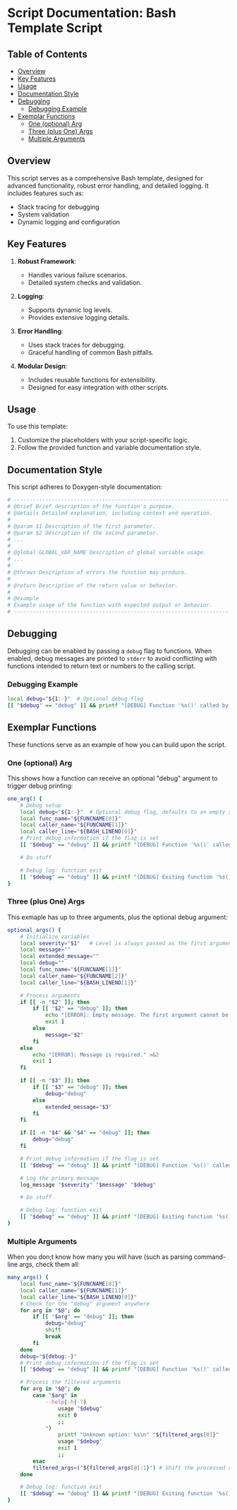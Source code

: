 <!-- omit in toc -->
# Script Documentation: Bash Template Script

<!-- omit in toc -->
## Table of Contents
- [Overview](#overview)
- [Key Features](#key-features)
- [Usage](#usage)
- [Documentation Style](#documentation-style)
- [Debugging](#debugging)
  - [Debugging Example](#debugging-example)
- [Exemplar Functions](#exemplar-functions)
  - [One (optional) Arg](#one-optional-arg)
  - [Three (plus One) Args](#three-plus-one-args)
  - [Multiple Arguments](#multiple-arguments)

## Overview

This script serves as a comprehensive Bash template, designed for advanced functionality, robust error handling, and detailed logging. It includes features such as:

- Stack tracing for debugging
- System validation
- Dynamic logging and configuration

## Key Features

1. **Robust Framework**:
    - Handles various failure scenarios.
    - Detailed system checks and validation.

2. **Logging**:
    - Supports dynamic log levels.
    - Provides extensive logging details.

3. **Error Handling**:
    - Uses stack traces for debugging.
    - Graceful handling of common Bash pitfalls.

4. **Modular Design**:
    - Includes reusable functions for extensibility.
    - Designed for easy integration with other scripts.

## Usage

To use this template:

1. Customize the placeholders with your script-specific logic.
2. Follow the provided function and variable documentation style.

## Documentation Style

This script adheres to Doxygen-style documentation:

```bash
# -----------------------------------------------------------------------------
# @brief Brief description of the function's purpose.
# @details Detailed explanation, including context and operation.
#
# @param $1 Description of the first parameter.
# @param $2 Description of the second parameter.
# ...
#
# @global GLOBAL_VAR_NAME Description of global variable usage.
# ...
#
# @throws Description of errors the function may produce.
#
# @return Description of the return value or behavior.
#
# @example
# Example usage of the function with expected output or behavior.
# -----------------------------------------------------------------------------
```

## Debugging
Debugging can be enabled by passing a `debug` flag to functions. When enabled, debug messages are printed to `stderr` to avoid conflicting with functions intended to return text or numbers to the calling script.

### Debugging Example
```bash
local debug="${1:-}"  # Optional debug flag
[[ "$debug" == "debug" ]] && printf "[DEBUG] Function '%s()' called by '%s()' at line %s.\n" "$FUNCNAME" "$caller_name" "$caller_line"
```

## Exemplar Functions

These functions serve as an example of how you can build upon the script.

### One (optional) Arg

This shows how a function can receive an optional "debug" argument to trigger debug printing:

``` bash
one_arg() {
    # Debug setup
    local debug="${1:-}"  # Optional debug flag, defaults to an empty string if not provided
    local func_name="${FUNCNAME[0]}"
    local caller_name="${FUNCNAME[1]}"
    local caller_line="${BASH_LINENO[0]}"
    # Print debug information if the flag is set
    [[ "$debug" == "debug" ]] && printf "[DEBUG] Function '%s()' called by '%s()' at line %s.\n" "$func_name" "$caller_name" "$caller_line" >&2

    # Do stuff

    # Debug log: function exit
    [[ "$debug" == "debug" ]] && printf "[DEBUG] Exiting function '%s()'.\n" "$func_name" >&2
}
```

### Three (plus One) Args

This exmaple has up to three arguments, plus the optional debug argument:

``` bash
optional_args() {
    # Initialize variables
    local severity="$1"   # Level is always passed as the first argument to log_message_with_severity
    local message=""
    local extended_message=""
    local debug=""
    local func_name="${FUNCNAME[1]}"
    local caller_name="${FUNCNAME[2]}"
    local caller_line="${BASH_LINENO[1]}"

    # Process arguments
    if [[ -n "$2" ]]; then
        if [[ "$2" == "debug" ]]; then
            echo "[ERROR]: Empty message. The first argument cannot be 'debug'." >&2
            exit 1
        else
            message="$2"
        fi
    else
        echo "[ERROR]: Message is required." >&2
        exit 1
    fi

    if [[ -n "$3" ]]; then
        if [[ "$3" == "debug" ]]; then
            debug="debug"
        else
            extended_message="$3"
        fi
    fi

    if [[ -n "$4" && "$4" == "debug" ]]; then
        debug="debug"
    fi

    # Print debug information if the flag is set
    [[ "$debug" == "debug" ]] && printf "[DEBUG] Function '%s()' called by '%s()' at line %s.\n" "$func_name" "$caller_name" "$caller_line" >&2

    # Log the primary message
    log_message "$severity" "$message" "$debug"

    # Do stuff

    # Debug log: function exit
    [[ "$debug" == "debug" ]] && printf "[DEBUG] Exiting function '%s()'.\n" "$func_name" >&2
}

```

### Multiple Arguments

When you don;t know how many you will have (such as parsing command-line args, check them all:

``` bash
many_args() {
    local func_name="${FUNCNAME[0]}"
    local caller_name="${FUNCNAME[1]}"
    local caller_line="${BASH_LINENO[0]}"
    # Check for the "debug" argument anywhere
    for arg in "$@"; do
        if [[ "$arg" == "debug" ]]; then
            debug="debug"
            shift
            break
        fi
    done
    debug="${debug:-}"
    # Print debug information if the flag is set
    [[ "$debug" == "debug" ]] && printf "[DEBUG] Function '%s()' called by '%s()' at line %s.\n" "$func_name" "$caller_name" "$caller_line" >&2

    # Process the filtered arguments
    for arg in "$@"; do
        case "$arg" in
            --help|-h|-?)
                usage "$debug"
                exit 0
                ;;
            *)
                printf "Unknown option: %s\n" "${filtered_args[0]}"
                usage "$debug"
                exit 1
                ;;
        esac
        filtered_args=("${filtered_args[@]:1}") # Shift the processed argument
    done

    # Debug log: function exit
    [[ "$debug" == "debug" ]] && printf "[DEBUG] Exiting function '%s()'.\n" "$func_name" >&2
}
```

